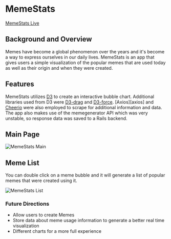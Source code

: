 # MemeStats

[MemeStats Live][heroku]

## Background and Overview

Memes have become a global phenomenon over the years and it's become a way to express ourselves in our daily lives. MemeStats is an app that gives users a simple visualization of the popular memes that are used today as well as their origin and when they were created.

## Features

MemeStats utilizes [D3][d3] to create an interactive bubble chart. Additional libraries used from D3 were [D3-drag][d3-drag] and [D3-force][d3-force]. [Axios][axios] and [Cheerio][cheerio] were also employed to scrape for additional information and data. The app also makes use of the memegenerator API which was very unstable, so response data was saved to a Rails backend.

## Main Page

![MemeStats Main][memestats-main]

## Meme List

You can double click on a meme bubble and it will generate a list of popular memes that were created using it. 

![MemeStats List][memestats-list]


### Future Directions

* Allow users to create Memes
* Store data about meme usage information to generate a better real time visualization
* Different charts for a more full experience

[heroku]: http://memestats.herokuapp.com/
[memestats-main]: https://github.com/jjl014/MemeStats/blob/master/docs/memestats-main.png
[memestats-list]: https://github.com/jjl014/MemeStats/blob/master/docs/memestats-list.png
[d3]: https://github.com/d3/d3
[d3-force]: https://github.com/d3/d3-force
[d3-drag]: https://github.com/d3/d3-drag
[axis]: https://github.com/axios/axios
[cheerio]: https://github.com/cheeriojs/cheerio
